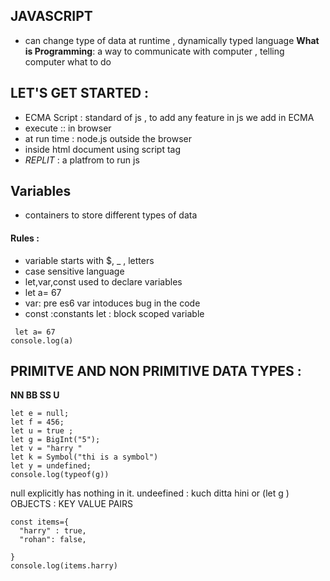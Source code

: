 ## JAVASCRIPT 
- can change type of data at runtime , dynamically typed language 
**What is Programming**: a way to communicate with computer , telling computer what to do
 ## LET'S GET STARTED :
- ECMA Script : standard of js , to add any feature in js we add in ECMA
- execute :: in browser 
- at run time : node.js outside the browser 
- inside html document using script tag 
-  *REPLIT* : a platfrom to run js 
## Variables
- containers to store different types of data 
#### Rules :
- variable starts with $, _ , letters
- case sensitive language 
- let,var,const used to declare variables
- let a= 67 
- var: pre es6  var intoduces bug in the code
- const :constants let : block scoped variable 
```
 let a= 67
console.log(a)
```
## PRIMITVE AND NON PRIMITIVE DATA TYPES :
**NN BB SS U**
```
let e = null;
let f = 456;
let u = true ;
let g = BigInt("5");
let v = "harry "
let k = Symbol("thi is a symbol")
let y = undefined;
console.log(typeof(g))
```
null explicitly has nothing in it.
undeefined : kuch ditta hini or (let g )
OBJECTS : KEY VALUE PAIRS 
```
const items={
  "harry" : true,
  "rohan": false,

}
console.log(items.harry)
```

